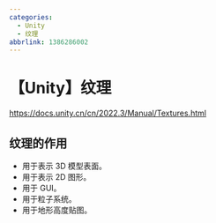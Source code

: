 ```yaml
---
categories:
  - Unity
  - 纹理
abbrlink: 1386286002
---
```


# 【Unity】纹理

https://docs.unity.cn/cn/2022.3/Manual/Textures.html

## 纹理的作用

- 用于表示 3D 模型表面。
- 用于表示 2D 图形。
- 用于 GUI。
- 用于粒子系统。
- 用于地形高度贴图。
